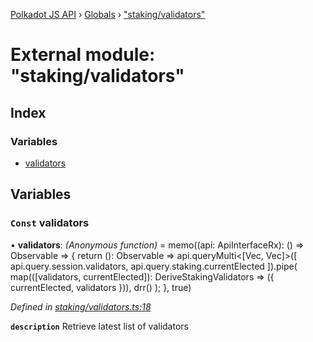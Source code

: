 [Polkadot JS API](../README.md) › [Globals](../globals.md) › ["staking/validators"](_staking_validators_.md)

# External module: "staking/validators"

## Index

### Variables

* [validators](_staking_validators_.md#const-validators)

## Variables

### `Const` validators

• **validators**: *(Anonymous function)* =  memo((api: ApiInterfaceRx): () => Observable<DeriveStakingValidators> => {
  return (): Observable<DeriveStakingValidators> =>
    api.queryMulti<[Vec<AccountId>, Vec<AccountId>]>([
      api.query.session.validators,
      api.query.staking.currentElected
    ]).pipe(
      map(([validators, currentElected]): DeriveStakingValidators => ({
        currentElected, validators
      })),
      drr()
    );
}, true)

*Defined in [staking/validators.ts:18](https://github.com/polkadot-js/api/blob/fcf89d1501/packages/api-derive/src/staking/validators.ts#L18)*

**`description`** Retrieve latest list of validators
